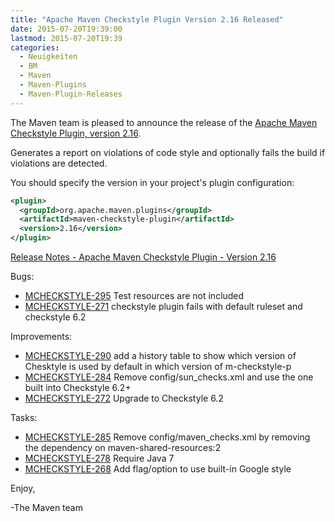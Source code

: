 ```yaml
---
title: "Apache Maven Checkstyle Plugin Version 2.16 Released"
date: 2015-07-20T19:39:00
lastmod: 2015-07-20T19:39
categories:
  - Neuigkeiten
  - BM
  - Maven
  - Maven-Plugins
  - Maven-Plugin-Releases
---
```

The Maven team is pleased to announce the release of the 
[Apache Maven Checkstyle Plugin, version 2.16](http://maven.apache.org/plugins/maven-checkstyle-plugin/).

Generates a report on violations of code style and optionally fails the build if violations are detected.

You should specify the version in your project's plugin configuration:

```xml
<plugin>
  <groupId>org.apache.maven.plugins</groupId>
  <artifactId>maven-checkstyle-plugin</artifactId>
  <version>2.16</version>
</plugin>
``` 

<!-- more -->

[Release Notes - Apache Maven Checkstyle Plugin - Version 2.16](https://issues.apache.org/jira/secure/ReleaseNote.jspa?projectId=12317223&version=12330406)

Bugs:

 * [MCHECKSTYLE-295](https://issues.apache.org/jira/browse/MCHECKSTYLE-295) Test resources are not included
 * [MCHECKSTYLE-271](https://issues.apache.org/jira/browse/MCHECKSTYLE-271) checkstyle plugin fails with default ruleset and checkstyle 6.2

Improvements:

 * [MCHECKSTYLE-290](https://issues.apache.org/jira/browse/MCHECKSTYLE-290) add a history table to show which version of Chesktyle is used by default in which version of m-checkstyle-p
 * [MCHECKSTYLE-284](https://issues.apache.org/jira/browse/MCHECKSTYLE-284) Remove config/sun_checks.xml and use the one built into Checkstyle 6.2+
 * [MCHECKSTYLE-272](https://issues.apache.org/jira/browse/MCHECKSTYLE-272) Upgrade to Checkstyle 6.2

Tasks:

 * [MCHECKSTYLE-285](https://issues.apache.org/jira/browse/MCHECKSTYLE-285) Remove config/maven_checks.xml by removing the dependency on maven-shared-resources:2
 * [MCHECKSTYLE-278](https://issues.apache.org/jira/browse/MCHECKSTYLE-278) Require Java 7
 * [MCHECKSTYLE-268](https://issues.apache.org/jira/browse/MCHECKSTYLE-268) Add flag/option to use built-in Google style


Enjoy,

-The Maven team

